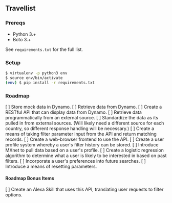 ## Travellist 

### Prereqs

- Python 3.+
- Boto 3.+

See `requirements.txt` for the full list.

### Setup

```bash
$ virtualenv -p python3 env
$ source env/bin/activate
(env) $ pip install -r requirements.txt 
```

### Roadmap

[ ] Store mock data in Dynamo.
[ ] Retrieve data from Dynamo.
[ ] Create a RESTful API that can display data from Dynamo.
[ ] Retrieve data programmatically from an external source.
[ ] Standardize the data as its pulled in from external sources. (Will likely need a different source for each country, so different response handling will be necessary.) 
[ ] Create a means of taking filter parameter input from the API and return matching records.
[ ] Create a web-browser frontend to use the API.
[ ] Create a user profile system whereby a user's filter history can be stored.
[ ] Introduce MXnet to pull data based on a user's profile.
[ ] Create a logistic regression algorithm to determine what a user is likely to be interested in based on past filters.
[ ] Incorporate a user's preferences into future searches. 
[ ] Introduce a means of resetting parameters.

#### Roadmap Bonus Items

[ ] Create an Alexa Skill that uses this API, translating user requests to filter options.
